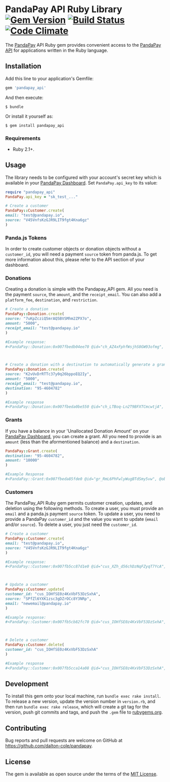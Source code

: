 # PandaPay API Ruby Library [![Gem Version](https://badge.fury.io/rb/pandapay_api.svg)](https://badge.fury.io/rb/pandapay_api) [![Build Status](https://travis-ci.org/dalton-cole/pandapay-api-ruby.svg?branch=master)](https://travis-ci.org/dalton-cole/pandapay-api-ruby) [![Code Climate](https://codeclimate.com/github/dalton-cole/pandapay-api-ruby/badges/gpa.svg)](https://codeclimate.com/github/dalton-cole/pandapay-api-ruby)

The [PandaPay](https://www.pandapay.io/) API Ruby gem provides convenient access to the [PandaPay API](http://docs.pandapay.io/getting-started-pandapay-api/api-reference) for applications written in the Ruby language. 

## Installation

Add this line to your application's Gemfile:

```ruby
gem 'pandapay_api'
```

And then execute:

    $ bundle

Or install it yourself as:

    $ gem install pandapay_api

### Requirements

* Ruby 2.1+.

## Usage

The library needs to be configured with your account's secret key which is
available in your [PandaPay Dashboard](https://dashboard.pandapay.io/dashboard). Set `PandaPay.api_key` to its
value:

``` ruby
require "pandapay_api"
PandaPay.api_key = "sk_test_..."

# Create a customer
PandaPay::Customer.create(
email: "test@pandapay.io", 
source: "V45VnfsKzGJR9LIT9fgt4Kna6gz"
)

```

### Panda.js Tokens
In order to create customer objects or donation objects without a `customer_id`, you will need a payment `source` token from panda.js. To get more information about this, please refer to the API section of your dashboard. 


### Donations
Creating a donation is simple with the Pandapay_API gem. All you need is the payment `source`, the `amount`, and the `receipt_email`. You can also add a `platform_fee`, `destination`, and `restriction`. 

``` ruby
# Create a donation
PandaPay::Donation.create(
source: "7uKpZcziQ5mrAQ5BVSMhm2ZPX7o", 
amount: "5000", 
receipt_email: "test@pandapay.io"
) 

#Example response:
#<PandaPay::Donation:0x007fbedb04ee70 @id="ch_AZ4xFphfWsjhS0GW93ofmg", @object="donation", @created=1505171888, @livemode=false, @charge_amount=5000, @platform_fee=0, @donation_after_fees=4775, @currency="usd", @payment_token="7uKpZcziQ5mrAQ5BVSMhm2ZPX7o", @customer=nil, @grants=[], @receipt_email="test@pandapay.io", @destination="", @restriction=nil>



# Create a donation with a destination to automatically generate a grant
PandaPay::Donation.create(
source: "K2vUvDrRTTc37y0q26bppoEQ2Iy", 
amount: "5000",
receipt_email: "test@pandapay.io",
destination: "95-4604782" 
) 

#Example response
#<PandaPay::Donation:0x007fbeda0be550 @id="ch_LTBoq-Ln2T9BFXTCmcwtjA", @object="donation", @created=1505172101, @livemode=false, @charge_amount=5000, @platform_fee=0, @donation_after_fees=4775, @currency="usd", @payment_token="K2vUvDrRTTc37y0q26bppoEQ2Iy", @customer=nil, @grants=["gr_ZMPNOx_7fMMZFQJuQs01qQ"], @receipt_email="test@pandapay.io", @destination="95-4604782", @restriction=nil>
```

### Grants
If you have a balance in your 'Unallocated Donation Amount' on your [PandaPay Dashboard](https://dashboard.pandapay.io/dashboard), you can create a grant. All you need to provide is an `amount` (less than the aformentioned balance) and a `destination`.

``` ruby
PandaPay::Grant.create(
destination: "95-4604782", 
amount: "10000"
)

#Example Response
#<PandaPay::Grant:0x007fbeda85fde0 @id="gr_RmL6PhFwlyWugBTdSmy5vw", @object="grant", @created=1505172414, @livemode=false, @amount=10000, @status="pending", @currency="usd", @type="npo", @destination="95-4604782", @restriction=nil>

```

### Customers
The PandaPay_API Ruby gem permits customer creation, updates, and deletion using the following methods. To create a user, you must provide an `email` and a panda.js payment `source` token. To update a user, you need to provide a PandaPay `customer_id` and the value you want to update (`email` and/or `source`). To delete a user, you just need the `customer_id`.

``` ruby
# Create a customer
PandaPay::Customer.create(
email: "test@pandapay.io", 
source: "V45VnfsKzGJR9LIT9fgt4Kna6gz"
)

#Example response:
#<PandaPay::Customer:0x007fb5cc87d1e0 @id="cus_XZh_d56chDzNqFZyqT7YcA", @object="customer", @email="test@pandapay.io", @livemode=false, @cards=[{"id"=>"card_V45VnfsKzGJR9LIT9fgt4Kna6gz", "object"=>"card", "created"=>1505170021, "livemode"=>false, "customer"=>"cus_XZh_d56chDzNqFZyqT7YcA", "last4"=>"1111"}]>



# Update a customer 
PandaPay::Customer.update(
customer_id: "cus_IOHfSE0z4KxVbF53DzSxhA",
source: "SPfZl6YXK1zsc3gDZrOCc8Y3NRp",
email: "newemail@pandapay.io" 
)

#Example response:
#<PandaPay::Customer:0x007fb5cb82fc70 @id="cus_IOHfSE0z4KxVbF53DzSxhA", @object="customer", @email="newemail@pandapay.io", @livemode=false, @cards=[{"id"=>"card_88SB6AJIjVCCPCMtiyd3ykuDQ8F", "object"=>"card", "created"=>1505168696, "livemode"=>false, "customer"=>"cus_IOHfSE0z4KxVbF53DzSxhA", "last4"=>"1111"}, {"id"=>"card_SPfZl6YXK1zsc3gDZrOCc8Y3NRp", "object"=>"card", "created"=>1505170178, "livemode"=>false, "customer"=>"cus_IOHfSE0z4KxVbF53DzSxhA", "last4"=>"1111"}]>



# Delete a customer
PandaPay::Customer.delete(
customer_id: "cus_IOHfSE0z4KxVbF53DzSxhA"
)

#Example response
#<PandaPay::Customer:0x007fb5cca14a08 @id="cus_IOHfSE0z4KxVbF53DzSxhA", @object="customer", @email="newemail@pandapay.io", @livemode=false, @cards=[{"id"=>"card_88SB6AJIjVCCPCMtiyd3ykuDQ8F", "object"=>"card", "created"=>1505168696, "livemode"=>false, "customer"=>"cus_IOHfSE0z4KxVbF53DzSxhA", "last4"=>"1111"}, {"id"=>"card_SPfZl6YXK1zsc3gDZrOCc8Y3NRp", "object"=>"card", "created"=>1505170178, "livemode"=>false, "customer"=>"cus_IOHfSE0z4KxVbF53DzSxhA", "last4"=>"1111"}]>
```



## Development

To install this gem onto your local machine, run `bundle exec rake install`. To release a new version, update the version number in `version.rb`, and then run `bundle exec rake release`, which will create a git tag for the version, push git commits and tags, and push the `.gem` file to [rubygems.org](https://rubygems.org).

## Contributing

Bug reports and pull requests are welcome on GitHub at https://github.com/dalton-cole/pandapay.

## License

The gem is available as open source under the terms of the [MIT License](http://opensource.org/licenses/MIT).
